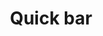 ---
title: "Quick bar"
description: "Dialog for quickly accessing entities or running commands."
---